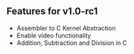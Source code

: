 ## Features for v1.0-rc1
 - Assembler to C Kernel Abstraction
 - Enable video functionality  
 - Addition, Subtraction and Division in C
